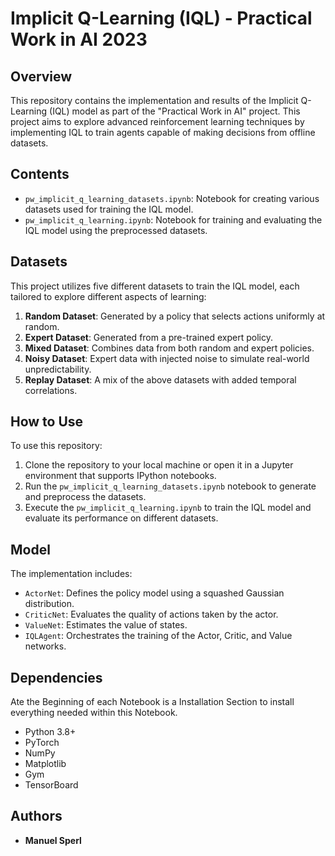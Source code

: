 
# Implicit Q-Learning (IQL) - Practical Work in AI 2023

## Overview
This repository contains the implementation and results of the Implicit Q-Learning (IQL) model as part of the "Practical Work in AI" project. This project aims to explore advanced reinforcement learning techniques by implementing IQL to train agents capable of making decisions from offline datasets.

## Contents
- `pw_implicit_q_learning_datasets.ipynb`: Notebook for creating various datasets used for training the IQL model.
- `pw_implicit_q_learning.ipynb`: Notebook for training and evaluating the IQL model using the preprocessed datasets.

## Datasets
This project utilizes five different datasets to train the IQL model, each tailored to explore different aspects of learning:
1. **Random Dataset**: Generated by a policy that selects actions uniformly at random.
2. **Expert Dataset**: Generated from a pre-trained expert policy.
3. **Mixed Dataset**: Combines data from both random and expert policies.
4. **Noisy Dataset**: Expert data with injected noise to simulate real-world unpredictability.
5. **Replay Dataset**: A mix of the above datasets with added temporal correlations.

## How to Use
To use this repository:
1. Clone the repository to your local machine or open it in a Jupyter environment that supports IPython notebooks.
3. Run the `pw_implicit_q_learning_datasets.ipynb` notebook to generate and preprocess the datasets.
4. Execute the `pw_implicit_q_learning.ipynb` to train the IQL model and evaluate its performance on different datasets.

## Model
The implementation includes:
- `ActorNet`: Defines the policy model using a squashed Gaussian distribution.
- `CriticNet`: Evaluates the quality of actions taken by the actor.
- `ValueNet`: Estimates the value of states.
- `IQLAgent`: Orchestrates the training of the Actor, Critic, and Value networks.

## Dependencies
Ate the Beginning of each Notebook is a Installation Section to install everything needed within this Notebook.
- Python 3.8+
- PyTorch
- NumPy
- Matplotlib
- Gym
- TensorBoard

## Authors
- **Manuel Sperl**
